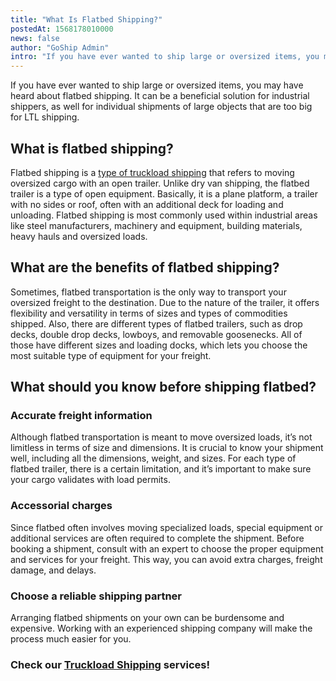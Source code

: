 ```yaml
---
title: "What Is Flatbed Shipping?"
postedAt: 1568178010000
news: false
author: "GoShip Admin"
intro: "If you have ever wanted to ship large or oversized items, you may have heard about flatbed shipping. It can be a beneficial solution for industrial shippers, as well for individual shipments of large objects that are too big for LTL shipping. \n\nWhat is flatbed shipping?\n-\n\nFlatbed shipping is a type of truckload shipping that refers to moving oversized cargo with an open trailer. Unlike dry van shipping, the flatbed trailer is a type of open equipment. Basically, it is a plane platform, a trailer with no si"
---
```

If you have ever wanted to ship large or oversized items, you may have heard about flatbed shipping. It can be a beneficial solution for industrial shippers, as well for individual shipments of large objects that are too big for LTL shipping.

What is flatbed shipping?
-------------------------

Flatbed shipping is a [type of truckload shipping](https://www.plslogistics.com/blog/flatbed-shipping-6-facts/) that refers to moving oversized cargo with an open trailer. Unlike dry van shipping, the flatbed trailer is a type of open equipment. Basically, it is a plane platform, a trailer with no sides or roof, often with an additional deck for loading and unloading. Flatbed shipping is most commonly used within industrial areas like steel manufacturers, machinery and equipment, building materials, heavy hauls and oversized loads.

What are the benefits of flatbed shipping?
------------------------------------------

Sometimes, flatbed transportation is the only way to transport your oversized freight to the destination. Due to the nature of the trailer, it offers flexibility and versatility in terms of sizes and types of commodities shipped. Also, there are different types of flatbed trailers, such as drop decks, double drop decks, lowboys, and removable goosenecks. All of those have different sizes and loading docks, which lets you choose the most suitable type of equipment for your freight.

What should you know before shipping flatbed?
---------------------------------------------

### Accurate freight information

Although flatbed transportation is meant to move oversized loads, it’s not limitless in terms of size and dimensions. It is crucial to know your shipment well, including all the dimensions, weight, and sizes. For each type of flatbed trailer, there is a certain limitation, and it’s important to make sure your cargo validates with load permits.

### Accessorial charges

Since flatbed often involves moving specialized loads, special equipment or additional services are often required to complete the shipment. Before booking a shipment, consult with an expert to choose the proper equipment and services for your freight. This way, you can avoid extra charges, freight damage, and delays.

### Choose a reliable shipping partner

Arranging flatbed shipments on your own can be burdensome and expensive. Working with an experienced shipping company will make the process much easier for you.

### Check our [Truckload Shipping](https://www.goship.com/shipping-services/truckload-freight-shipping/) services!
